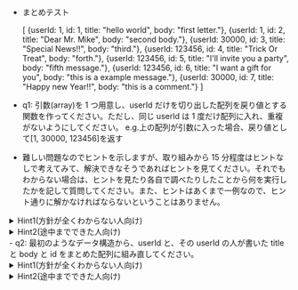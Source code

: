 - まとめテスト

  [
  {userId: 1, id: 1, title: "hello world", body: "first letter."},
  {userId: 1, id: 2, title: "Dear Mr. Mike", body: "second body."},
  {userId: 30000, id: 3, title: "Special News!!", body: "third."},
  {userId: 123456, id: 4, title: "Trick Or Treat", body: "forth."},
  {userId: 123456, id: 5, title: "I'll invite you a party", body: "fifth message."},
  {userId: 123456, id: 6, title: "I want a gift for you", body: "this is a example message."},
  {userId: 30000, id: 7, title: "Happy new Year!!", body: "this is a comment."}
  ]

- q1: 引数(array)を 1 つ用意し、userId だけを切り出した配列を戻り値とする関数を作ってください。ただし、同じ userId は 1 度だけ配列に入れ、重複がないようにしてください。
  e.g.上の配列が引数に入った場合、戻り値として[1, 30000, 123456]を返す

- 難しい問題なのでヒントを示しますが、取り組みから 15 分程度はヒントなしで考えてみて、解決できなそうであればヒントを見てください。それでもわからない場合は、ヒントを見たり各自で調べたりしたことから何を実行したかを記して質問してください。また、ヒントはあくまで一例なので、ヒント通りに解かなければならないということはありません。

<details><summary>Hint1(方針が全くわからない人向け)</summary>userIdの情報を取得するためには、配列の中のオブジェクト(連想配列)を取得した上で、そのuserIdというkeyを取る必要があります。配列の中の各要素を取り出す方法は何種類かありますが、データの加工に向いている方法はどれか考えてみてください。まずは、重複を許してuserIdを配列に入れることを目標にしてみてください。</details>
<details><summary>Hint2(途中までできた人向け)</summary>重複を許して配列に入れることができたら、その状態で重複しているuserIdを取り除けば良いですよね。もしくは、新しく配列を作っておいて、重複がないように値を追加するという方法もあります。</details>
- q2: 最初のようなデータ構造から、userId と、その userId の人が書いた title と body と id をまとめた配列に組み直してください。
<details><summary>Hint1(方針が全くわからない人向け)</summary>想定する挙動から判断して、前問の戻り値は使えないか考えてみてください。</details>
<details><summary>Hint2(途中までできた人向け)</summary>Hint1で紹介した配列の各要素と、引数の配列内のオブジェクトのuserIdを比較して同じuserIdであるものを抽出してみましょう。</details>
